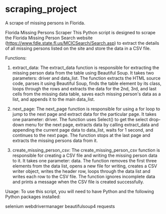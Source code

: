 # scraping_project
 A scrape of missing persons in Florida.
 
Florida Missing Persons Scraper
This Python script is designed to scrape the Florida Missing Person Search website (https://www.fdle.state.fl.us/MCICSearch/Search.asp) to extract the details of all missing persons listed on the site and store the data in a CSV file.

Functions:

1. extract_data:
The extract_data function is responsible for extracting the missing person data from the table using Beautiful Soup. It takes two parameters: driver and data_list. The function extracts the HTML source code, parses it using Beautiful Soup, finds the table element by its class, loops through the rows and extracts the data for the 2nd, 3rd, and last cells from the missing data table, saves each missing person's data as a list, and appends it to the main data_list.

2. next_page:
The next_page function is responsible for using a for loop to jump to the next page and extract data for the particular page. It takes one parameter: driver. The function uses Select() to get the select drop-down menu for the next page, extracts data by calling extract_data and appending the current page data to data_list, waits for 1 second, and continues to the next page. The function stops at the last page and extracts the missing persons data from it.

3. create_missing_person_csv:
The create_missing_person_csv function is responsible for creating a CSV file and writing the missing person data to it. It takes one parameter: data. The function removes the first three elements from the data list, opens a new file for writing, creates a CSV writer object, writes the header row, loops through the data list and writes each row to the CSV file. The function ignores incomplete data and prints a message when the CSV file is created successfully.

Usage:
To use this script, you will need to have Python and the following Python packages installed:

selenium
webdrivermanager
beautifulsoup4
requests
